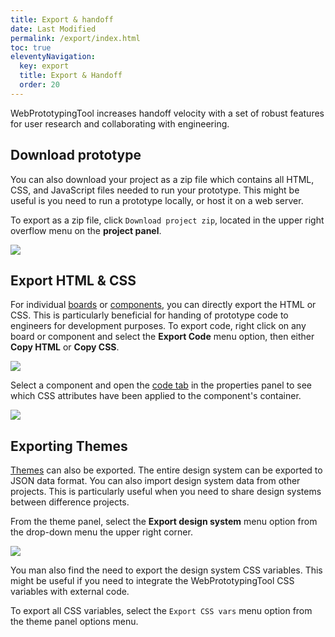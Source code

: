 ```yaml
---
title: Export & handoff
date: Last Modified
permalink: /export/index.html
toc: true
eleventyNavigation:
  key: export
  title: Export & Handoff
  order: 20
---
```


WebPrototypingTool increases handoff velocity with a set of robust features for user research and collaborating with engineering.

## Download prototype

You can also download your project as a zip file which contains all HTML, CSS, and JavaScript files needed to run your prototype. This might be useful is you need to run a prototype locally, or host it on a web server.

To export as a zip file, click `Download project zip`, located in the upper right overflow menu on the **project panel**.

![](/static/img/export/export-zip.png)

## Export HTML & CSS

For individual [boards](/basics/boards) or [components](/components-guide/), you can directly export the HTML or CSS. This is particularly beneficial for handing of prototype code to engineers for development purposes. To export code, right click on any board or component and select the **Export Code** menu option, then either **Copy HTML** or **Copy CSS**.

![](/static/img/export/export-code.png)

Select a component and open the [code tab](/beyond-the-basics/component-overrides/) in the properties panel to see which CSS attributes have been applied to the component's container.

![](/static/img/overrides/overrides-output.png)

## Exporting Themes

[Themes](/theme) can also be exported. The entire design system can be exported to JSON data format. You can also import design system data from other projects. This is particularly useful when you need to share design systems between difference projects.

From the theme panel, select the **Export design system** menu option from the drop-down menu the upper right corner.

![](/static/img/export/export-theme.png)

You man also find the need to export the design system CSS variables. This might be useful if you need to integrate the WebPrototypingTool CSS variables with external code.

To export all CSS variables, select the `Export CSS vars` menu option from the theme panel options menu.
